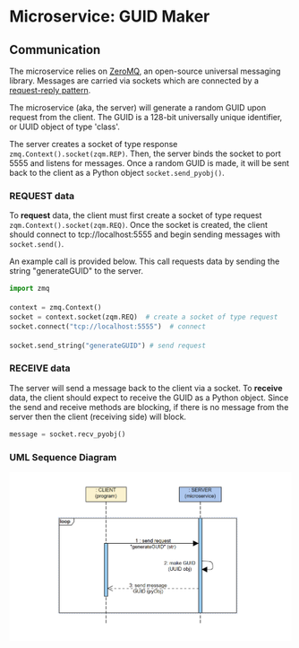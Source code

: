 # Microservice: GUID Maker

## Communication

The microservice relies on [ZeroMQ](https://zeromq.org/), an open-source universal messaging library. Messages are carried via sockets which are connected by a [request-reply pattern](https://zeromq.org/get-started/?language=python#).

The microservice (aka, the server) will generate a random GUID upon request from the client. The GUID is a 128-bit universally unique identifier, or UUID object of type 'class'. 

The server creates a socket of type response `zmq.Context().socket(zqm.REP)`. Then, the server binds the socket to port 5555 and listens for messages. Once a random GUID is made, it will be sent back to the client as a Python object `socket.send_pyobj()`.

### REQUEST data

To **request** data, the client must first create a socket of type request `zqm.Context().socket(zqm.REQ)`. Once the socket is created, the client should connect to tcp://localhost:5555 and begin sending messages with `socket.send()`.

An example call is provided below. This call requests data by sending the string "generateGUID" to the server.

```python
import zmq

context = zmq.Context()
socket = context.socket(zqm.REQ)  # create a socket of type request
socket.connect("tcp://localhost:5555")  # connect

socket.send_string("generateGUID") # send request
```

### RECEIVE data

The server will send a message back to the client via a socket. To **receive** data, the client should expect to receive the GUID as a Python object. Since the send and receive methods are blocking, if there is no message from the server then the client (receiving side) will block. 

```python
message = socket.recv_pyobj()
```

### UML Sequence Diagram

![UML Sequence Diagram](/UML-Sequence-Diagram.png)

